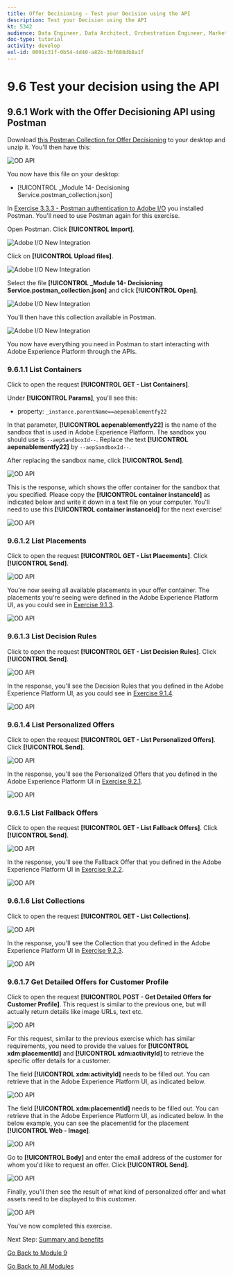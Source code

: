 ```yaml
---
title: Offer Decisioning - Test your Decision using the API
description: Test your Decision using the API
kt: 5342
audience: Data Engineer, Data Architect, Orchestration Engineer, Marketer
doc-type: tutorial
activity: develop
exl-id: 0091c31f-0b54-4d40-a82b-3bf688db8a1f
---
```

# 9.6 Test your decision using the API

## 9.6.1 Work with the Offer Decisioning API using Postman

Download [this Postman Collection for Offer Decisioning](./../../assets/postman/postman_offer-decisioning.zip) to your desktop and unzip it. You'll then have this:

![OD API](./images/unzip.png)

You now have this file on your desktop:

- [!UICONTROL _Module 14- Decisioning Service.postman_collection.json]

In [Exercise 3.3.3 - Postman authentication to Adobe I/O](./../../modules/module3/ex3.md) you installed Postman. You'll need to use Postman again for this exercise.

Open Postman. Click **[!UICONTROL Import]**.

![Adobe I/O New Integration](./images/postmanui.png)

Click on **[!UICONTROL Upload files]**.

![Adobe I/O New Integration](./images/pm1.png)

Select the file **[!UICONTROL _Module 14- Decisioning Service.postman_collection.json]** and click **[!UICONTROL Open]**.

![Adobe I/O New Integration](./images/pm2.png)

You'll then have this collection available in Postman.

![Adobe I/O New Integration](./images/pm3.png)

You now have everything you need in Postman to start interacting with Adobe Experience Platform through the APIs.

### 9.6.1.1 List Containers

Click to open the request **[!UICONTROL GET - List Containers]**. 

Under **[!UICONTROL Params]**, you'll see this: 

- property: `_instance.parentName==aepenablementfy22`

In that parameter, **[!UICONTROL aepenablementfy22]** is the name of the sandbox that is used in Adobe Experience Platform. The sandbox you should use is `--aepSandboxId--`. Replace the text **[!UICONTROL aepenablementfy22]** by `--aepSandboxId--`.

After replacing the sandbox name, click **[!UICONTROL Send]**.

![OD API](./images/api2.png)

This is the response, which shows the offer container for the sandbox that you specified. Please copy the **[!UICONTROL container instanceId]** as indicated below and write it down in a text file on your computer. You'll need to use this **[!UICONTROL container instanceId]** for the next exercise!

![OD API](./images/api3.png)

### 9.6.1.2 List Placements

Click to open the request **[!UICONTROL GET - List Placements]**. Click **[!UICONTROL Send]**.

![OD API](./images/api4.png)

You're now seeing all available placements in your offer container. The placements you're seeing were defined in the Adobe Experience Platform UI, as you could see in [Exercise 9.1.3](./ex1.md).

![OD API](./images/api5.png)

### 9.6.1.3 List Decision Rules

Click to open the request **[!UICONTROL GET - List Decision Rules]**. Click **[!UICONTROL Send]**.

![OD API](./images/api6.png)

In the response, you'll see the Decision Rules that you defined in the Adobe Experience Platform UI, as you could see in [Exercise 9.1.4](./ex1.md).

![OD API](./images/api7.png)

### 9.6.1.4 List Personalized Offers

Click to open the request **[!UICONTROL GET - List Personalized Offers]**. Click **[!UICONTROL Send]**.

![OD API](./images/api8.png)

In the response, you'll see the Personalized Offers that you defined in the Adobe Experience Platform UI in [Exercise 9.2.1](./ex2.md).

![OD API](./images/api9.png)

### 9.6.1.5 List Fallback Offers

Click to open the request **[!UICONTROL GET - List Fallback Offers]**. Click **[!UICONTROL Send]**.

![OD API](./images/api10.png)

In the response, you'll see the Fallback Offer that you defined in the Adobe Experience Platform UI in [Exercise 9.2.2](./ex2.md).

![OD API](./images/api11.png)

### 9.6.1.6 List Collections

Click to open the request **[!UICONTROL GET - List Collections]**.

![OD API](./images/api12.png)

In the response, you'll see the Collection that you defined in the Adobe Experience Platform UI in [Exercise 9.2.3](./ex2.md).

![OD API](./images/api13.png)

### 9.6.1.7 Get Detailed Offers for Customer Profile

Click to open the request **[!UICONTROL POST - Get Detailed Offers for Customer Profile]**. This request is similar to the previous one, but will actually return details like image URLs, text etc.

![OD API](./images/api23.png)

For this request, similar to the previous exercise which has similar requirements, you need to provide the values for **[!UICONTROL xdm:placementId]** and **[!UICONTROL xdm:activityId]** to retrieve the specific offer details for a customer.

The field **[!UICONTROL xdm:activityId]** needs to be filled out. You can retrieve that in the Adobe Experience Platform UI, as indicated below.

![OD API](./images/activityid.png)

The field **[!UICONTROL xdm:placementId]** needs to be filled out. You can retrieve that in the Adobe Experience Platform UI, as indicated below. In the below example, you can see the placementId for the placement **[!UICONTROL Web - Image]**.

![OD API](./images/placementid.png)

Go to **[!UICONTROL Body]** and enter the email address of the customer for whom you'd like to request an offer. Click **[!UICONTROL Send]**.

![OD API](./images/api24.png)

Finally, you'll then see the result of what kind of personalized offer and what assets need to be displayed to this customer.

![OD API](./images/api25.png)

You've now completed this exercise.

Next Step: [Summary and benefits](./summary.md)

[Go Back to Module 9](./offer-decisioning.md)

[Go Back to All Modules](./../../overview.md)
